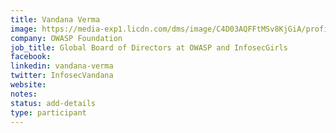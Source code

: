 ```yaml
---
title: Vandana Verma
image: https://media-exp1.licdn.com/dms/image/C4D03AQFFtMSv8KjGiA/profile-displayphoto-shrink_800_800/0?e=1605744000&v=beta&t=WNSabUC14ai8gevtz0t5ZkgugjFOillEhTiwyKPlvR4
company: OWASP Foundation
job_title: Global Board of Directors at OWASP and InfosecGirls
facebook:
linkedin: vandana-verma
twitter: InfosecVandana
website:
notes:
status: add-details
type: participant
---
```


<!-- put more details about participant here -->
